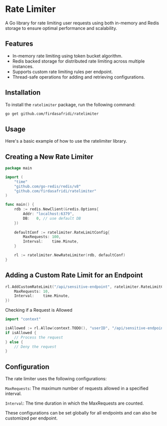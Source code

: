 # Rate Limiter

A Go library for rate limiting user requests using both in-memory and Redis storage to ensure optimal performance and scalability.

## Features
- In-memory rate limiting using token bucket algorithm.
- Redis backed storage for distributed rate limiting across multiple instances.
- Supports custom rate limiting rules per endpoint.
- Thread-safe operations for adding and retrieving configurations.

## Installation

To install the `ratelimiter` package, run the following command:

```sh
go get github.com/firdasafridi/ratelimiter
```

## Usage
Here's a basic example of how to use the ratelimiter library.

## Creating a New Rate Limiter
```go
package main

import (
	"time"
	"github.com/go-redis/redis/v8"
	"github.com/firdasafridi/ratelimiter"
)

func main() {
	rdb := redis.NewClient(&redis.Options{
		Addr: "localhost:6379",
		DB:   0, // use default DB
	})
	
	defaultConf := ratelimiter.RateLimitConfig{
		MaxRequests: 100,
		Interval:    time.Minute,
	}

	rl := ratelimiter.NewRateLimiter(rdb, defaultConf)
}

```
## Adding a Custom Rate Limit for an Endpoint
```go
rl.AddCustomRateLimit("/api/sensitive-endpoint", ratelimiter.RateLimitConfig{
	MaxRequests: 10,
	Interval:    time.Minute,
})
```
Checking if a Request is Allowed
```go
import "context"

isAllowed := rl.Allow(context.TODO(), "userID", "/api/sensitive-endpoint")
if isAllowed {
	// Process the request
} else {
	// Deny the request
}
```


## Configuration
The rate limiter uses the following configurations:

`MaxRequests`: The maximum number of requests allowed in a specified interval.

`Interval`: The time duration in which the MaxRequests are counted.

These configurations can be set globally for all endpoints and can also be customized per endpoint.
